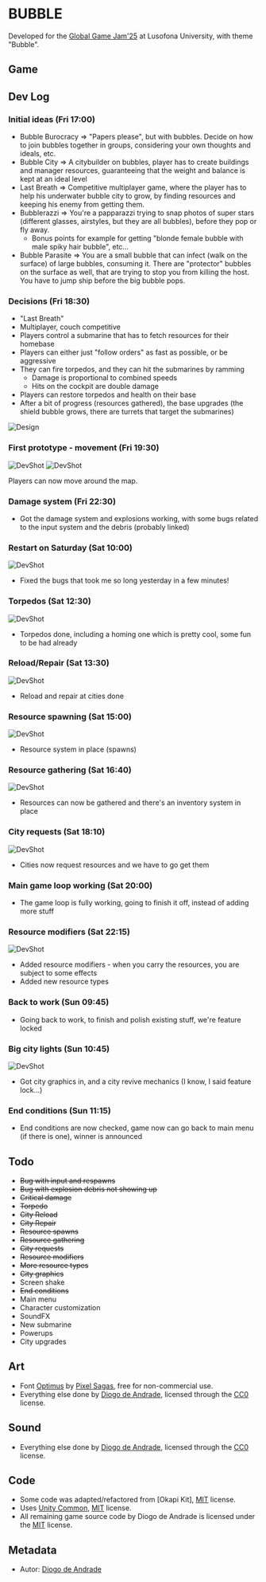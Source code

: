 # BUBBLE

Developed for the [Global Game Jam'25] at Lusofona University, with theme "Bubble".

## Game


## Dev Log

### Initial ideas (Fri 17:00)
  - Bubble Burocracy => "Papers please", but with bubbles. Decide on how to join bubbles together in groups, considering your own thoughts and ideals, etc.
  - Bubble City => A citybuilder on bubbles, player has to create buildings and manager resources, guaranteeing that the weight and balance is kept at an ideal level
  - Last Breath => Competitive multiplayer game, where the player has to help his underwater bubble city to grow, by finding resources and keeping his enemy from getting them.
  - Bubblerazzi => You're a papparazzi trying to snap photos of super stars (different glasses, airstyles, but they are all bubbles), before they pop or fly away.
    - Bonus points for example for getting "blonde female bubble with male spiky hair bubble", etc...
  - Bubble Parasite => You are a small bubble that can infect (walk on the surface) of large bubbles, consuming it. There are "protector" bubbles on the surface as well, that are trying to stop you from killing the host. You have to jump ship before the big bubble pops.

### Decisions (Fri 18:30)
  - "Last Breath"
  - Multiplayer, couch competitive
  - Players control a submarine that has to fetch resources for their homebase
  - Players can either just "follow orders" as fast as possible, or be aggressive
  - They can fire torpedos, and they can hit the submarines by ramming
    - Damage is proportional to combined speeds
    - Hits on the cockpit are double damage
  - Players can restore torpedos and health on their base
  - After a bit of progress (resources gathered), the base upgrades (the shield bubble grows, there are turrets that target the submarines)

![Design](Screenshots/design01.png)

### First prototype - movement (Fri 19:30)

![DevShot](Screenshots/screen01.png)
![DevShot](Screenshots/screen02.png)

Players can now move around the map.

### Damage system (Fri 22:30)

- Got the damage system and explosions working, with some bugs related to the input system and the debris (probably linked)

### Restart on Saturday (Sat 10:00)

![DevShot](Screenshots/screen03.png)

- Fixed the bugs that took me so long yesterday in a few minutes!

### Torpedos (Sat 12:30)

![DevShot](Screenshots/screen04.png)

- Torpedos done, including a homing one which is pretty cool, some fun to be had already

### Reload/Repair (Sat 13:30)

![DevShot](Screenshots/screen05.png)

- Reload and repair at cities done

### Resource spawning (Sat 15:00)

![DevShot](Screenshots/screen06.png)

- Resource system in place (spawns)

### Resource gathering (Sat 16:40)

![DevShot](Screenshots/screen07.png)

- Resources can now be gathered and there's an inventory system in place

### City requests (Sat 18:10)

![DevShot](Screenshots/screen08.png)

- Cities now request resources and we have to go get them

### Main game loop working (Sat 20:00)

- The game loop is fully working, going to finish it off, instead of adding more stuff

### Resource modifiers (Sat 22:15)

![DevShot](Screenshots/screen09.png)

- Added resource modifiers - when you carry the resources, you are subject to some effects
- Added new resource types

### Back to work (Sun 09:45)

- Going back to work, to finish and polish existing stuff, we're feature locked

### Big city lights (Sun 10:45)

![DevShot](Screenshots/screen10.png)

- Got city graphics in, and a city revive mechanics (I know, I said feature lock...)

### End conditions (Sun 11:15)

- End conditions are now checked, game now can go back to main menu (if there is one), winner is announced

## Todo

- ~~Bug with input and respawns~~
- ~~Bug with explosion debris not showing up~~
- ~~Critical damage~~
- ~~Torpedo~~
- ~~City Reload~~
- ~~City Repair~~
- ~~Resource spawns~~
- ~~Resource gathering~~
- ~~City requests~~
- ~~Resource modifiers~~
- ~~More resource types~~
- ~~City graphics~~
- Screen shake
- ~~End conditions~~
- Main menu
- Character customization
- SoundFX
- New submarine 
- Powerups
- City upgrades

## Art

- Font [Optimus](https://www.dafont.com/pt/optimus.font) by [Pixel Sagas](https://www.dafont.com/pt/pixel-sagas.d32), free for non-commercial use.
- Everything else done by [Diogo de Andrade], licensed through the [CC0] license.

## Sound

- Everything else done by [Diogo de Andrade], licensed through the [CC0] license.

## Code

- Some code was adapted/refactored from [Okapi Kit], [MIT] license.
- Uses [Unity Common], [MIT] license.
- All remaining game source code by Diogo de Andrade is licensed under the [MIT] license.

## Metadata

- Autor: [Diogo de Andrade]

[Diogo de Andrade]:https://github.com/DiogoDeAndrade
[CC0]:https://creativecommons.org/publicdomain/zero/1.0/
[CC-BY 3.0]:https://creativecommons.org/licenses/by/3.0/
[CC-BY-NC 3.0]:https://creativecommons.org/licenses/by-nc/3.0/
[CC-BY-SA 4.0]:http://creativecommons.org/licenses/by-sa/4.0/
[CC-BY 4.0]:https://creativecommons.org/licenses/by/4.0/
[OkapiKit]:https://github.com/VideojogosLusofona/OkapiKit
[Unity Common]:https://github.com/DiogoDeAndrade/UnityCommon
[Global Game Jam'25]:https://globalgamejam.org/
[MIT]:LICENSE
